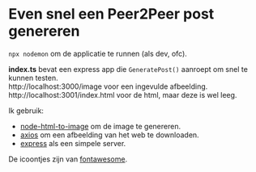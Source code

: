 # Even snel een Peer2Peer post genereren

`npx nodemon` om de applicatie te runnen (als dev, ofc). 

**index.ts** bevat een express app die `GeneratePost()` aanroept om snel te kunnen testen.   
http://localhost:3000/image voor een ingevulde afbeelding.  
http://localhost:3001/index.html voor de html, maar deze is wel leeg. 

Ik gebruik:
- [node-html-to-image](https://www.npmjs.com/package/node-html-to-image#setting-output-image-resolution) om de image te genereren.
- [axios](https://www.npmjs.com/package/axios) om een afbeelding van het web te downloaden.
- [express](https://github.com/expressjs/express) als een simpele server. 

De icoontjes zijn van [fontawesome](https://fontawesome.com/icons). 